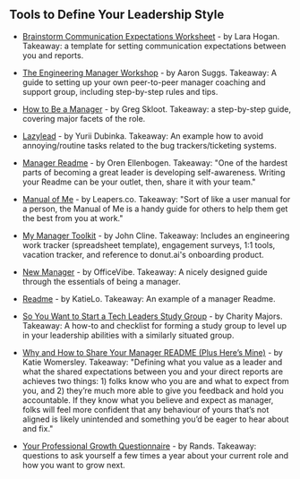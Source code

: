 ## Tools to Define Your Leadership Style

- [Brainstorm Communication Expectations Worksheet](https://docs.google.com/document/d/1Fd-rkENsKyxOvlU00IUIHnsJnS5_B7krEE1GVdAwwnI/edit#) - by Lara Hogan. Takeaway: a template for setting communication expectations between you and reports.

- [The Engineering Manager Workshop](https://medium.com/glossier/the-engineering-manager-workshop-82383f810549) - by Aaron Suggs. Takeaway: A guide to setting up your own peer-to-peer manager coaching and support group, including step-by-step rules and tips.

- [How to Be a Manager](https://getweeklyupdate.com/manager-guide) - by Greg Skloot. Takeaway: a step-by-step guide, covering major facets of the role. 

- [Lazylead](https://github.com/dgroup/lazylead) - by Yurii Dubinka. Takeaway: An example how to avoid annoying/routine tasks related to the bug trackers/ticketing systems.

- [Manager Readme](https://managerreadme.com/) - by Oren Ellenbogen. Takeaway: "One of the hardest parts of becoming a great leader is developing self-awareness. Writing your Readme can be your outlet, then, share it with your team." 

- [Manual of Me](https://manualofme.co/) - by Leapers.co. Takeaway: "Sort of like a user manual for a person, the Manual of Me is a handy guide for others to help them get the best from you at work."

- [My Manager Toolkit](https://medium.com/@clinejj/my-manager-toolkit-79f8a2ee9bfb) - by John Cline. Takeaway: Includes an engineering work tracker (spreadsheet template), engagement surveys, 1:1 tools, vacation tracker, and reference to donut.ai's onboarding product.

- [New Manager](https://officevibe.com/complete-guide-new-manager) - by OfficeVibe. Takeaway: A nicely designed guide through the essentials of being a manager.

- [Readme](https://github.com/KatieLo/README) - by KatieLo. Takeaway: An example of a manager Readme.

- [So You Want to Start a Tech Leaders Study Group](https://github.com/charity/tech-leads-skill-share) - by Charity Majors. Takeaway: A how-to and checklist for forming a study group to level up in your leadership abilities with a similarly situated group.

- [Why and How to Share Your Manager README (Plus Here’s Mine)](https://medium.com/@kawomersley/why-and-how-to-share-your-manager-readme-plus-heres-mine-8a4fe188ee1b) - by Katie Womersley. Takeaway: "Defining what you value as a leader and what the shared expectations between you and your direct reports are achieves two things: 1) folks know who you are and what to expect from you, and 2) they’re much more able to give you feedback and hold you accountable. If they know what you believe and expect as manager, folks will feel more confident that any behaviour of yours that’s not aligned is likely unintended and something you’d be eager to hear about and fix."

- [Your Professional Growth Questionnaire](https://randsinrepose.com/archives/your-professional-growth-questionnaire/) - by Rands. Takeaway: questions to ask yourself a few times a year about your current role and how you want to grow next. 
